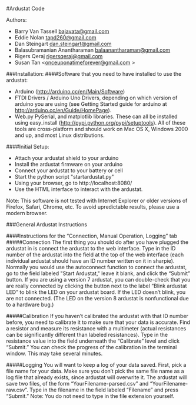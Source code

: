 #Ardustat Code

Authors:

- Barry Van Tassell <bajavata@gmail.com>
- Eddie Nolan <tapd260@gmail.com>
- Dan Steingart <dan.steingart@gmail.com>
- Balasubramanian Anantharaman <balaanantharaman@gmail.com>
- Rigers Qeraj <rigersqeraj@gmail.com>
- Susan Tan <onceuponatimeforever@gmail.com >

###Installation:
####Software that you need to have installed to use the ardustat:
- Arduino (http://arduino.cc/en/Main/Software)
- FTDI Drivers / Arduino Uno Drivers, depending on which version of arduino you are using (see Getting Started guide for arduino at http://arduino.cc/en/Guide/HomePage).
- Web.py PySerial, and matplotlib libraries. These can all be installed using easy_install (http://pypi.python.org/pypi/setuptools).
All of these tools are cross-platform and should work on Mac OS X, Windows 2000 and up, and most Linux distributions.

####Initial Setup:
- Attach your ardustat shield to your arduino
- Install the ardustat firmware on your arduino
- Connect your ardustat to your battery or cell
- Start the python script "startardustat.py"
- Using your browser, go to http://localhost:8080/
- Use the HTML interface to interact with the ardustat.

Note: This software is not tested with Internet Explorer or older versions of Firefox, Safari, Chrome, etc. To avoid upredictable results, please use a modern browser.
	
###General Ardustat Instructions

####Instructions for the “Connection, Manual Operation, Logging” tab
#####Connection
The first thing you should do after you have plugged the ardustat in is connect the ardustat to the web interface. Type in the ID number of the ardustat into the field at the top of the web interface (each individual ardustat should have an ID number written on it in sharpie). Normally you would use the autoconnect function to connect the ardustat, go to the field labeled "Start Ardustat," leave it blank, and click the “Submit” button.
If you are using a version 7 ardustat, you can double-check that you are really connected by clicking the button next to the label “Blink ardustat LED” to blink the LED on your ardustat board. If the LED doesn’t blink, you are not connected. (The LED on the version 8 ardustat is nonfunctional due to a hardware bug.)

#####Calibration
If you haven’t calibrated the ardustat with that ID number before, you need to calibrate it to make sure that your data is accurate. Find a resistor and measure its resistance with a multimeter (actual resistances can be significantly different than labeled resistances). Type in the resistance value into the field underneath the “Calibrate” level and click “Submit.” You can check the progress of the calibration in the terminal window. This may take several minutes.

#####Logging
You will want to keep a log of your data saved. First, pick a file name for your data. Make sure you don’t pick the same file name as a log file that already exists, since ardustat will overwrite it. The ardustat will save two files, of the form “YourFilename-parsed.csv” and “YourFilename-raw.csv”. Type in the filename in the field labeled “Filename” and press “Submit.”
Note: You do not need to type in the file extension yourself.
